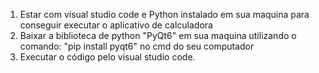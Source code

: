 1. Estar com visual studio code e Python instalado em sua maquina para conseguir executar o aplicativo de calculadora
2. Baixar a biblioteca de python "PyQt6" em sua maquina utilizando o comando: "pip install pyqt6" no cmd do seu computador
3. Executar o código pelo visual studio code.
